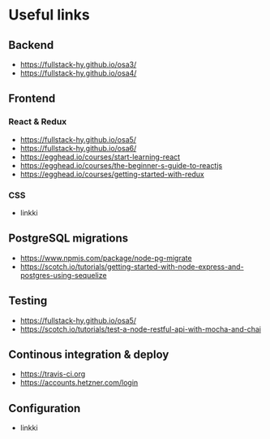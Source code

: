# Useful links
## Backend
* https://fullstack-hy.github.io/osa3/
* https://fullstack-hy.github.io/osa4/
## Frontend
### React & Redux
* https://fullstack-hy.github.io/osa5/
* https://fullstack-hy.github.io/osa6/
* https://egghead.io/courses/start-learning-react
* https://egghead.io/courses/the-beginner-s-guide-to-reactjs
* https://egghead.io/courses/getting-started-with-redux
### CSS
* linkki
## PostgreSQL migrations  
* https://www.npmjs.com/package/node-pg-migrate
* https://scotch.io/tutorials/getting-started-with-node-express-and-postgres-using-sequelize
## Testing
* https://fullstack-hy.github.io/osa5/
* https://scotch.io/tutorials/test-a-node-restful-api-with-mocha-and-chai
## Continous integration & deploy
* https://travis-ci.org
* https://accounts.hetzner.com/login
## Configuration
* linkki